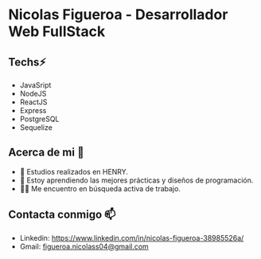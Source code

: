 # Nicolas Figueroa - Desarrollador Web FullStack

## Techs⚡

- JavaSript
- NodeJS
- ReactJS
- Express
- PostgreSQL
- Sequelize

## Acerca de mi 💬

- 🔭 Estudios realizados en HENRY.
- 🧠 Estoy aprendiendo las mejores prácticas y diseños de programación.
- 👯‍♀️ Me encuentro en búsqueda activa de trabajo.

## Contacta conmigo 📫
- Linkedin: https://www.linkedin.com/in/nicolas-figueroa-38985526a/
- Gmail: figueroa.nicolass04@gmail.com



